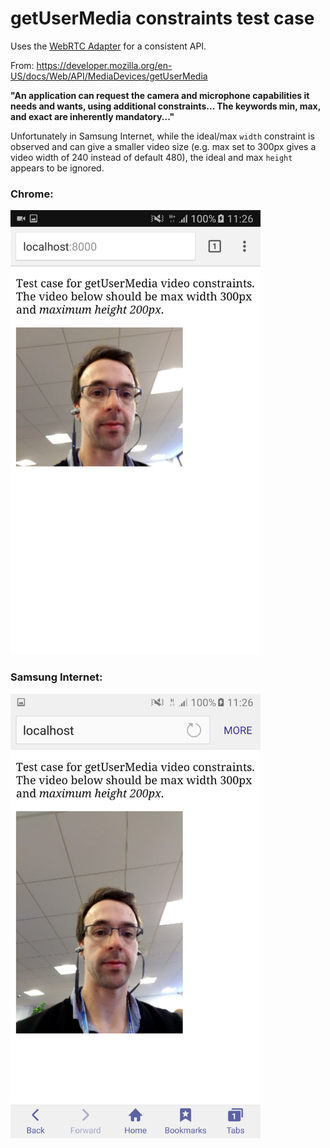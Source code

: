 # getUserMedia constraints test case

Uses the [WebRTC Adapter](https://github.com/webrtc/adapter) for a consistent API.

From: https://developer.mozilla.org/en-US/docs/Web/API/MediaDevices/getUserMedia

**"An application can request the camera and microphone capabilities it needs and wants, 
using additional constraints... The keywords min, max, and exact are inherently mandatory..."**

Unfortunately in Samsung Internet, while the ideal/max `width` constraint is observed
and can give a smaller video size (e.g. max set to 300px gives a video width of 240 
instead of default 480), the ideal and max `height` appears to be ignored.

### Chrome:

<img src="screenshot-chrome.png?raw=true" alt="Chrome Screenshot" width="400px"/>

### Samsung Internet:

<img src="screenshot-sbrowser.png?raw=true" alt="Samsung Internet Screenshot" width="400px"/>

